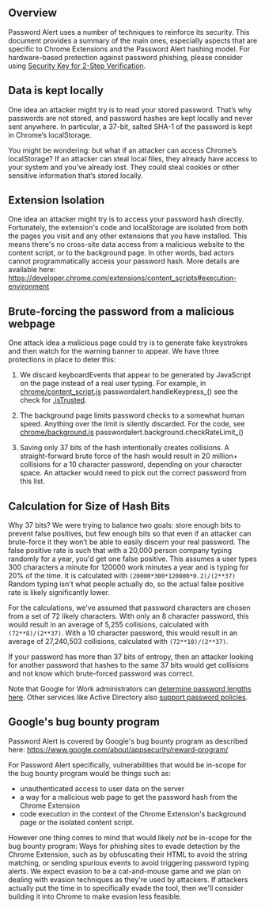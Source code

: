## Overview
Password Alert uses a number of techniques to reinforce its security. This document provides a summary of the main ones, especially aspects that are specific to Chrome Extensions and the Password Alert hashing model. For hardware-based protection against password phishing, please consider using [Security Key for 2-Step Verification](http://googleforwork.blogspot.com/2015/04/the-key-for-working-smarter-faster-and-more-securely.html).

## Data is kept locally
One idea an attacker might try is to read your stored password. That’s why passwords are not stored, and password hashes are kept locally and never sent anywhere. In particular, a 37-bit, salted SHA-1 of the password is kept in Chrome’s localStorage.

You might be wondering: but what if an attacker can access Chrome’s localStorage? If an attacker can steal local files, they already have access to your system and you’ve already lost. They could steal cookies or other sensitive information that’s stored locally.

## Extension Isolation
One idea an attacker might try is to access your password hash directly. Fortunately, the extension's code and localStorage are isolated from both the pages you visit and any other extensions that you have installed. This means there's no cross-site data access from a malicious website to the content script, or to the background page. In other words, bad actors cannot programmatically access your password hash. More details are available here: https://developer.chrome.com/extensions/content_scripts#execution-environment

## Brute-forcing the password from a malicious webpage
One attack idea a malicious page could try is to generate fake keystrokes and then watch for the warning banner to appear. We have three protections in place to deter this:

1. We discard keyboardEvents that appear to be generated by JavaScript on the page instead of a real user typing. For example, in [chrome/content_script.js](chrome/content_script.js) passwordalert.handleKeypress_() see the check for
[.isTrusted](https://www.chromestatus.com/feature/6461137440735232).

2. The background page limits password checks to a somewhat human speed. Anything over the limit is silently discarded. For the code, see [chrome/background.js](chrome/background.js) passwordalert.background.checkRateLimit_()

3. Saving only 37 bits of the hash intentionally creates collisions. A straight-forward brute force of the hash would result in 20 million+ collisions for a 10 character password, depending on your character space. An attacker would need to pick out the correct password from this list.

## Calculation for Size of Hash Bits
Why 37 bits? We were trying to balance two goals: store enough bits to prevent false positives, but few enough bits so that even if an attacker can brute-force it they won’t be able to easily discern your real password.  The false positive rate is such that with a 20,000 person company typing randomly for a year, you'd get one false positive. This assumes a user types 300 characters a minute for 120000 work minutes a year and is typing for 20% of the time. It is calculated with `(20000*300*120000*0.2)/(2**37)` Random typing isn't what people actually do, so the actual false positive rate is likely significantly lower.

For the calculations, we've assumed that password characters are chosen from a set of 72 likely characters. With only an 8 character password, this would result in an average of 5,255 collisions, calculated with `(72**8)/(2**37)`. With a 10 character password, this would result in an average of 27,240,503 collisions, calculated with `(72**10)/(2**37)`.

If your password has more than 37 bits of entropy, then an attacker looking for another password that hashes to the same 37 bits would get collisions and not know which brute-forced password was correct.

Note that Google for Work administrators can [determine password lengths here](https://support.google.com/a/answer/139399?hl=en). Other services like Active Directory also [support password policies](https://msdn.microsoft.com/en-us/library/cc875839.aspx).

## Google's bug bounty program
Password Alert is covered by Google's bug bounty program as
described here: https://www.google.com/about/appsecurity/reward-program/

For Password Alert specifically, vulnerabilities that would be
in-scope for the bug bounty program would be things such as:
- unauthenticated access to user data on the server
- a way for a malicious web page to get the password hash from the
Chrome Extension
- code execution in the context of the Chrome Extension's background
page or the isolated content script.

However one thing comes to mind that would likely *not* be in-scope
for the bug bounty program: Ways for phishing sites to evade detection
by the Chrome Extension, such as by obfuscating their HTML to avoid
the string matching, or sending spurious events to avoid triggering
password typing alerts. We expect evasion to be a cat-and-mouse game
and we plan on dealing with evasion techniques as they're used by
attackers. If attackers actually put the time in to specifically evade
the tool, then we'll consider building it into Chrome to make evasion
less feasible.
